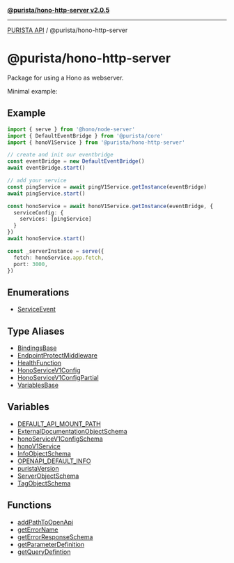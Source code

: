 [**@purista/hono-http-server v2.0.5**](README.md)

***

[PURISTA API](../../packages.md) / @purista/hono-http-server

# @purista/hono-http-server

Package for using a Hono as webserver.

Minimal example:

## Example

```typescript
import { serve } from '@hono/node-server'
import { DefaultEventBridge } from '@purista/core'
import { honoV1Service } from '@purista/hono-http-server'

// create and init our eventbridge
const eventBridge = new DefaultEventBridge()
await eventBridge.start()

// add your service
const pingService = await pingV1Service.getInstance(eventBridge)
await pingService.start()

const honoService = await honoV1Service.getInstance(eventBridge, {
  serviceConfig: {
    services: [pingService]
  }
})
await honoService.start()

const _serverInstance = serve({
  fetch: honoService.app.fetch,
  port: 3000,
})

```

## Enumerations

- [ServiceEvent](enumerations/ServiceEvent.md)

## Type Aliases

- [BindingsBase](type-aliases/BindingsBase.md)
- [EndpointProtectMiddleware](type-aliases/EndpointProtectMiddleware.md)
- [HealthFunction](type-aliases/HealthFunction.md)
- [HonoServiceV1Config](type-aliases/HonoServiceV1Config.md)
- [HonoServiceV1ConfigPartial](type-aliases/HonoServiceV1ConfigPartial.md)
- [VariablesBase](type-aliases/VariablesBase.md)

## Variables

- [DEFAULT\_API\_MOUNT\_PATH](variables/DEFAULT_API_MOUNT_PATH.md)
- [ExternalDocumentationObjectSchema](variables/ExternalDocumentationObjectSchema.md)
- [honoServiceV1ConfigSchema](variables/honoServiceV1ConfigSchema.md)
- [honoV1Service](variables/honoV1Service.md)
- [InfoObjectSchema](variables/InfoObjectSchema.md)
- [OPENAPI\_DEFAULT\_INFO](variables/OPENAPI_DEFAULT_INFO.md)
- [puristaVersion](variables/puristaVersion.md)
- [ServerObjectSchema](variables/ServerObjectSchema.md)
- [TagObjectSchema](variables/TagObjectSchema.md)

## Functions

- [addPathToOpenApi](functions/addPathToOpenApi.md)
- [getErrorName](functions/getErrorName.md)
- [getErrorResponseSchema](functions/getErrorResponseSchema.md)
- [getParameterDefinition](functions/getParameterDefinition.md)
- [getQueryDefintion](functions/getQueryDefintion.md)
